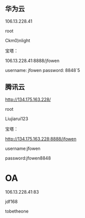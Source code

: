 ## 华为云

106.13.228.41

root

Ckm0)nlight

宝塔：

106.13.228.41:8888/jfowen

username: jfowen
password: 8848`5





## 腾讯云

http://134.175.163.228/

root

Liujiarui123

宝塔：

http://134.175.163.228:8888/jfowen

username:jfowen

password:jfowen8848

# OA

106.13.228.41:83

jdf168

tobetheone





